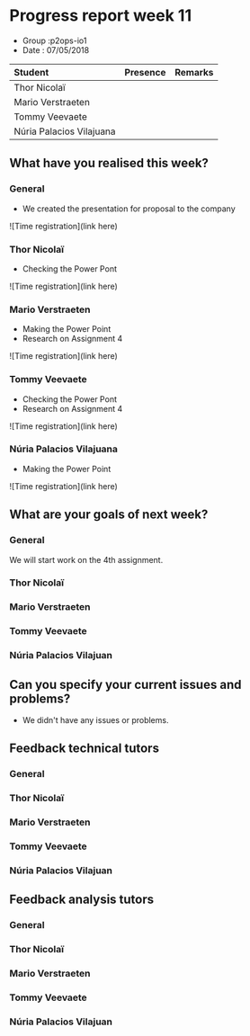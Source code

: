 # Progress report week 11

* Group :p2ops-io1
* Date  : 07/05/2018

| Student  | Presence | Remarks |
| :---     | :---     | :---    |
| Thor Nicolaï |          |         |
| Mario Verstraeten |          |         |
| Tommy Veevaete |          |         |
| Núria Palacios Vilajuana |          |         |

## What have you realised this week?

### General
* We created the presentation for proposal to the company


![Time registration](link here)
### Thor Nicolaï

* Checking the Power Pont


![Time registration](link here)
### Mario Verstraeten

* Making the Power Point
* Research on Assignment 4

![Time registration](link here)

### Tommy Veevaete

* Checking the Power Pont
* Research on Assignment 4

![Time registration](link here)

### Núria Palacios Vilajuana

* Making the Power Point

![Time registration](link here)

## What are your goals of next week?


### General

We will start work on the 4th assignment.

### Thor Nicolaï
### Mario Verstraeten
### Tommy Veevaete
### Núria Palacios Vilajuan

## Can you specify your current issues and problems?


* We didn't have any issues or problems.

## Feedback technical tutors

### General

### Thor Nicolaï
### Mario Verstraeten
### Tommy Veevaete
### Núria Palacios Vilajuan

## Feedback analysis tutors

### General

### Thor Nicolaï
### Mario Verstraeten
### Tommy Veevaete
### Núria Palacios Vilajuan
